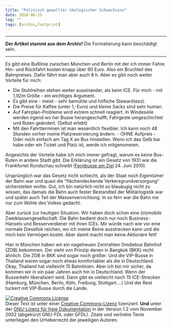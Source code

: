 ```yaml
---
title: "Politisch gewollter ökologischer Schwachsinn"
date: 2010-06-25
log: ""
tags: [archiv,footprint]
---
```

<hr><b>Der Artikel stammt aus dem Archiv!</b> Die Formatierung kann beschädigt sein.<hr>

Es gibt eine Bußlinie zwischen München und Berlin mit der ich immer Fahre. Hin- und Rückfahrt kosten knapp über 90 Euro. Also ein Bruchteil des Bahnpreises. Dafür fährt man aber auch 8 h. Aber es gibt noch weiter Vorteile für mich:
<!--break-->
<ul>
<li>Die Stuhlreihen stehen weiter auseinander, als beim ICE. Für mich - mit 1,92m Größe - ein wichtiges Argument.</li>
<li>Es gibt eine - meist - sehr bemühte und höfliche Steward(ess).</li>
<li>Die Preise für Kaffee (unter 1,-Euro) und kleine Sacks sind sehr human.</li>
<li>Auf Fahrplan-Probleme wird extrem schnell reagiert. In Windeseile werden irgend wo her Busse herangeschafft; Fahrgeste umgeschichtet und Ruten geändert. (Selbst erlebt)</li>
<li>Mit den Fahrtterminen ist man wesentlich flexibler. Ich kann noch 48 Stunden vorher meine Platzreservierung ändern. - OHNE Aufpreis - Oder mich einfach am Tag X an Bus hinstellen. Wenn ich das Gelb bar habe oder ein Ticket  und Platz ist, werde ich mitgenommen.</li>
</ul>


Angesichts der Vorteile habe ich mich immer gefragt, warum es keine Bus-Ruten in andere Stadt gibt. Die Erklärung ist ein Gesetz von 1931 wie die Frankfurtet Rundschau schreibt (<a href="http://www.fr-online.de/top_news/2785205_Fernbusse-am-Ziel.html">Fernbusse am Ziel</a>   24. Juni 2010).

Ursprünglich war das Gesetz nicht schlecht, als der Staat noch Eigentümer der Bahn war und quasi die "flächendeckende Verkersgrundversorgung" sicherstellen wollte. Gut, ich bin natürlich nicht so blauäugig  nicht zu wissen, das damals die Bahn auch fester Bestandteil der Militärlogistik war und später auch Teil der Massenvernichtung. In so fern war die Bahn nie nur zum Wohle des Volkes gedacht. 

Aber zurück zur heutigen Situation. Wir haben doch schon eine (in)mobile Zweiklassengesellschaft. Die Bahn bedient doch nur noch   Business-Hansels und Besserverdiener mit ihren ICEs. Mir würde nach wie vor eine normale Diesellok reichen, wo ich meine Beine ausstrecken kann und die mich kein Vermögen kostet. Aber damit macht man keine Aktionäre fett! 

Hier in München haben wir ein nagelneuen Zentrahlen Omdiebus Bahnhof (ZOB) bekommen. Der sieht von Prinzip denen in Bangkok (BKK) recht ähnlich. Die ZOB in BKK sind sogar noch größer. Und die VIP-Busse in Thailand waren sogar noch etwas komfortabler als die in Deutschland. Okay, Thailand hat vielleicht 15 Bahnlinien. Aber ich bin mir sicher, da kommen wir in ein paar Jahren auch hin in Deutschland. Wenn der Busverkehr liberalisiert wird. Dann gibt es vielleicht noch 15 ICE-Strecken (Hamburg, München, Berlin, Köln, Freiburg, Stuttgart....) Und der Rest tuckert mit VIP-Busse durch die Lande.



<a href="http://creativecommons.org/licenses/by-sa/3.0/de/" rel="license"><img src="http://i.creativecommons.org/l/by-sa/3.0/de/88x31.png" style="border-width: 0pt;" alt="Creative Commons License" /></a><br />
Dieser <span rel="dc:type" href="http://purl.org/dc/dcmitype/Text" xmlns:dc="http://purl.org/dc/elements/1.1/">Text</span> ist unter einer <a href="http://creativecommons.org/licenses/by-sa/3.0/de/" rel="license">Creative Commons-Lizenz</a> lizenziert. <b>Und</b> unter der <a href="http://de.wikipedia.org/wiki/GFDL">GNU-Lizenz f&uuml;r freie Dokumentation</a> in der Version 1.2 vom November 2002 (abgek&uuml;rzt GNU-FDL oder GFDL). Zitate und verlinkte Texte unterliegen den Urheberrecht der jeweiligen Autoren.
